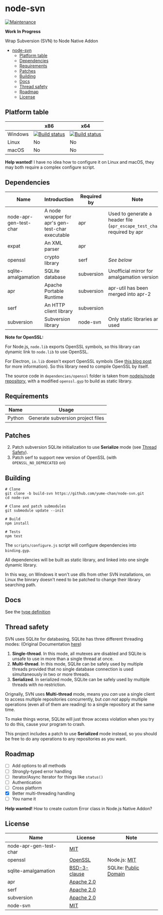 # node-svn

[![Maintenance](https://img.shields.io/maintenance/yes/2018.svg)]()

**Work In Progress**

Wrap Subversion (SVN) to Node Native Addon

- [node-svn](#node-svn)
    - [Platform table](#platform-table)
    - [Dependencies](#dependencies)
    - [Requirements](#requirements)
    - [Patches](#patches)
    - [Building](#building)
    - [Docs](#docs)
    - [Thread safety](#thread-safety)
    - [Roadmap](#roadmap)
    - [License](#license)

## Platform table

|         | x86                                                                                                                                                                      | x64                                                                                                                                                                      |
| ------- | ------------------------------------------------------------------------------------------------------------------------------------------------------------------------ | ------------------------------------------------------------------------------------------------------------------------------------------------------------------------ |
| Windows | [![Build status](https://ci.appveyor.com/api/projects/status/u7klnu47dxei6w0x/branch/master?svg=true)](https://ci.appveyor.com/project/yume-chan/node-svn/branch/master) | [![Build status](https://ci.appveyor.com/api/projects/status/u7klnu47dxei6w0x/branch/master?svg=true)](https://ci.appveyor.com/project/yume-chan/node-svn/branch/master) |
| Linux   | No                                                                                                                                                                       | No                                                                                                                                                                       |
| macOS   | No                                                                                                                                                                       | No                                                                                                                                                                       |

**Help wanted!** I have no idea how to configure it on Linux and macOS, they may both require a complex configure script.

## Dependencies

| Name                   | Introduction                                      | Required by | Note                                                                      |
| ---------------------- | ------------------------------------------------- | ----------- | ------------------------------------------------------------------------- |
| node-apr-gen-test-char | A node wrapper for apr's gen-test-char executable | apr         | Used to generate a header file (`apr_escape_test_char.h`) required by apr |
| expat                  | An XML parser                                     | apr         |                                                                           |
| openssl                | crypto library                                    | serf        | *See below*                                                               |
| sqlite-amalgamation    | SQLite database                                   | subversion  | Unofficial mirror for amalgamation version                                |
| apr                    | Apache Portable Runtime                           | subversion  | apr-util has been merged into apr-2                                       |
| serf                   | An HTTP client library                            | subversion  |                                                                           |
| subversion             | Subversion library                                | node-svn    | Only static libraries are used                                            |

**Note for OpenSSL:**

For Node.js, `node.lib` exports OpenSSL symbols, so this library can dynamic link to `node.lib` to use OpenSSL.

For Electron, `io.lib` doesn't export OpenSSL symbols (See [this blog post](https://electronjs.org/blog/electron-internals-using-node-as-a-library#shared-library-or-static-library) for more information). So this library need to compile OpenSSL by itself.

The source code in `dependencies/openssl` folder is taken from [nodejs/node repository](https://github.com/nodejs/node/tree/master/deps/openssl), with a modified `openssl.gyp` to build as static library.

## Requirements

| Name   | Usage                             |
| ------ | --------------------------------- |
| Python | Generate subversion project files |

## Patches

2. Patch subversion SQLite initialization to use **Serialize** mode (see [Thread Safety](#Thread-safey)).
1. Patch serf to support new version of OpenSSL (with `OPENSSL_NO_DEPRECATED` on)

## Building

```` shell
# Clone
git clone -b build-svn https://github.com/yume-chan/node-svn.git
cd node-svn

# Clone and patch submodules
git submodule update --init

# Build
npm install

# Tests
npm test
````

The `scripts/configure.js` script will configure dependencies into `binding.gyp`.

All dependencies will be built as static library, and linked into one single dynamic library.

In this way, on Windows it won't use dlls from other SVN installations, on Linux the binrary doesn't need to be patched to change their library searching path.

## Docs

See the [type definition](scripts/index.d.ts)

## Thread safety

SVN uses SQLite for databasing, SQLite has three different threading modes: (Original Documentation [here](https://sqlite.org/threadsafe.html))

1. **Single-thread**. In this mode, all mutexes are disabled and SQLite is unsafe to use in more than a single thread at once.
1. **Multi-thread**. In this mode, SQLite can be safely used by multiple threads provided that no single database connection is used simultaneously in two or more threads.
1. **Serialized**. In serialized mode, SQLite can be safely used by multiple threads with no restriction.

Orignally, SVN uses **Multi-thread** mode, means you *can* use a single client to access multiple repositories concurrently, but *can not* apply multiple operations (even all of them are reading) to a single repository at the same time.

To make things worse, SQLite will just throw access violation when you try to do this, cause your program to crash.

This project includes a patch to use **Serialized** mode instead, so you should be free to do any operations to any repositories as you want.

## Roadmap

- [ ] Add options to all methods
- [ ] Strongly-typed error handling
- [ ] Iterator/Async Iterator for things like `status()`
- [ ] Authentication
- [ ] Cross platform
- [x] Better multi-threading handling
- [ ] You name it

**Help wanted!** How to create custom Error class in Node.js Native Addon?

## License

| Name                   | License                                                                            | Note                                                               |
| ---------------------- | ---------------------------------------------------------------------------------- | ------------------------------------------------------------------ |
| node-apr-gen-test-char | [MIT](https://github.com/yume-chan/node-apr-gen-test-char/blob/master/LICENSE)     |                                                                    |
| openssl                | [OpenSSL](https://github.com/openssl/openssl/blob/master/LICENSE)                  | Node.js: [MIT](https://github.com/nodejs/node/blob/master/LICENSE) |
| sqlite-amalgamation    | [BSD-3-clause](https://github.com/azadkuh/sqlite-amalgamation/blob/master/LICENSE) | SQLite: [Public Domain](http://www.sqlite.org/copyright.html)      |
| apr                    | [Apache 2.0](https://github.com/apache/apr/blob/trunk/LICENSE)                     |                                                                    |
| serf                   | [Apache 2.0](https://github.com/apache/apr/blob/trunk/LICENSE)                     |                                                                    |
| subversion             | [Apache 2.0](https://github.com/apache/subversion/blob/trunk/LICENSE)              |                                                                    |
| node-svn               | [MIT](https://github.com/yume-chan/node-svn/blob/master/LICENSE)                   |                                                                    |
